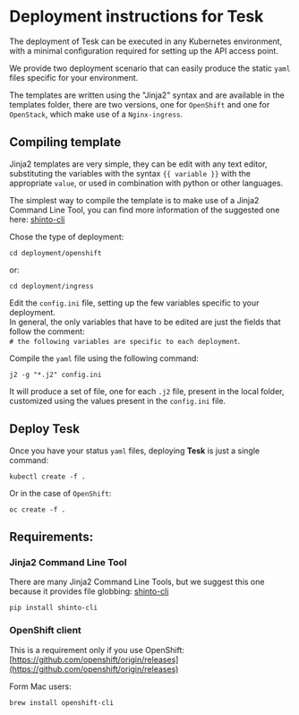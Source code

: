 # Deployment instructions for Tesk
The deployment of Tesk can be executed in any Kubernetes environment, with a minimal configuration required for setting up the API access point.

We provide two deployment scenario that can easily produce the static `yaml` files specific for your environment.

The templates are written using the "Jinja2" syntax and are available in the templates folder, there are two versions, one for `OpenShift` and one for `OpenStack`, which make use of a `Nginx-ingress`.


## Compiling template

Jinja2 templates are very simple, they can be edit with any text editor, substituting the variables with the syntax `{{ variable }}` with the appropriate `value`, or used in combination with python or other languages.

The simplest way to compile the template is to make use of a Jinja2 Command Line Tool, you can find more information of the suggested one here:
[shinto-cli](https://github.com/istrategylabs/shinto-cli)


Chose the type of deployment:
```
cd deployment/openshift
```

or:

```
cd deployment/ingress
```

Edit the `config.ini` file, setting up the few variables specific to your deployment.  
In general, the only variables that have to be edited are just the fields that follow the comment:  
`# the following variables are specific to each deployment`.

Compile the `yaml` file using the following command:

```
j2 -g "*.j2" config.ini
```

It will produce a set of file, one for each `.j2` file, present in the local folder, customized using the values present in the `config.ini` file.


## Deploy Tesk

Once you have your status `yaml` files, deploying **Tesk** is just a single command:

```
kubectl create -f .
```

Or in the case of `OpenShift`:

```
oc create -f .
```

## Requirements:

### Jinja2 Command Line Tool
There are many Jinja2 Command Line Tools, but we suggest this one because it provides file globbing: [shinto-cli](https://github.com/istrategylabs/shinto-cli)

```
pip install shinto-cli
```

### OpenShift client
This is a requirement only if you use OpenShift: [https://github.com/openshift/origin/releases](https://github.com/openshift/origin/releases)

Form Mac users:

```
brew install openshift-cli
```
